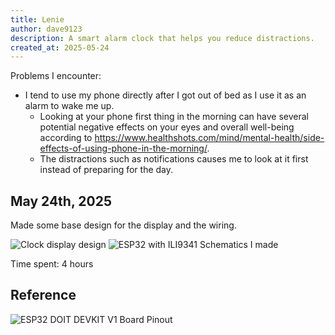 ```yaml
---
title: Lenie
author: dave9123
description: A smart alarm clock that helps you reduce distractions.
created_at: 2025-05-24
---
```

Problems I encounter:
- I tend to use my phone directly after I got out of bed as I use it as an alarm to wake me up.
	- Looking at your phone first thing in the morning can have several potential negative effects on your eyes and overall well-being according to https://www.healthshots.com/mind/mental-health/side-effects-of-using-phone-in-the-morning/.
	- The distractions such as notifications causes me to look at it first instead of preparing for the day.

## May 24th, 2025

Made some base design for the display and the wiring.

![Clock display design](https://dave9123.me/assets/Figma_Ew2eRsVyQt.jpg)
![ESP32 with ILI9341 Schematics I made](https://dave9123.me/assets/kicad_Y0P2RdrOQQ.png)

Time spent: 4 hours
## Reference
![ESP32 DOIT DEVKIT V1 Board Pinout](https://i0.wp.com/randomnerdtutorials.com/wp-content/uploads/2018/08/ESP32-DOIT-DEVKIT-V1-Board-Pinout-36-GPIOs-updated.jpg?resize=750%2C538&quality=100&strip=all&ssl=1)